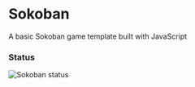 # Sokoban
A basic Sokoban game template built with JavaScript

### Status

![Sokoban status](http://status.2005danielus.ml/status/soko.2005danielus.ml-443.svg?t=1609936586854)
